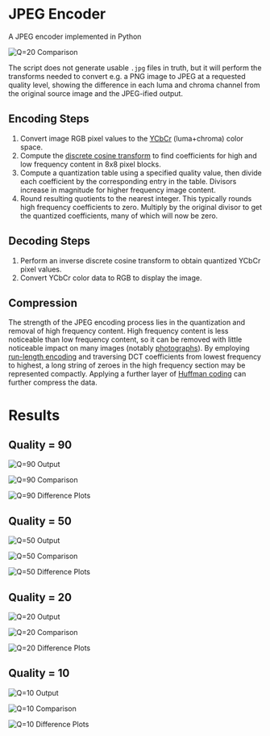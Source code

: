 
# JPEG Encoder

A JPEG encoder implemented in Python

![Q=20 Comparison](images/quality20/comparison_plots__all.png "Q=20 Comparison")

The script does not generate usable `.jpg` files in truth,
but it will perform the transforms needed to convert e.g. a PNG
image to JPEG at a requested quality level, showing the difference
in each luma and chroma channel from the original source image
and the JPEG-ified output.

## Encoding Steps

1. Convert image RGB pixel values to the [YCbCr](https://en.wikipedia.org/wiki/YCbCr) (luma+chroma) color space.
2. Compute the [discrete cosine transform](https://en.wikipedia.org/wiki/Discrete_cosine_transform) to find coefficients for high and low frequency content in 8x8 pixel blocks.
3. Compute a quantization table using a specified quality value, then divide each coefficient by the corresponding entry in the table. Divisors increase in magnitude for higher frequency image content.
4. Round resulting quotients to the nearest integer. This typically rounds high frequency coefficients to zero. Multiply by the original divisor to get the quantized coefficients, many of which will now be zero.


## Decoding Steps

1. Perform an inverse discrete cosine transform to obtain quantized YCbCr pixel values.
2. Convert YCbCr color data to RGB to display the image.


## Compression

The strength of the JPEG encoding process lies in the quantization and removal of high frequency content.
High frequency content is less noticeable than low frequency content,
so it can be removed with little noticeable impact on many images
(notably [photographs](https://en.wikipedia.org/wiki/Joint_Photographic_Experts_Group)).
By employing [run-length encoding](https://en.wikipedia.org/wiki/Run-length_encoding) and traversing DCT coefficients from lowest frequency to highest, a long string of zeroes in the high frequency section may be represented compactly. Applying a further layer of [Huffman coding](https://en.wikipedia.org/wiki/Huffman_coding) can further compress the data.


# Results

## Quality = 90

![Q=90 Output](images/quality90/output_image.png "Q=90 Output")

![Q=90 Comparison](images/quality90/comparison_plots__all.png "Q=90 Output")

![Q=90 Difference Plots](images/quality90/difference_plots.png "Q=90 Difference Plots")

## Quality = 50

![Q=50 Output](images/quality50/output_image.png "Q=50 Output")

![Q=50 Comparison](images/quality50/comparison_plots__all.png "Q=50 Output")

![Q=50 Difference Plots](images/quality50/difference_plots.png "Q=50 Difference Plots")

## Quality = 20

![Q=20 Output](images/quality20/output_image.png "Q=20 Output")

![Q=20 Comparison](images/quality20/comparison_plots__all.png "Q=20 Output")

![Q=20 Difference Plots](images/quality20/difference_plots.png "Q=20 Difference Plots")

## Quality = 10

![Q=10 Output](images/quality10/output_image.png "Q=10 Output")

![Q=10 Comparison](images/quality10/comparison_plots__all.png "Q=10 Output")

![Q=10 Difference Plots](images/quality10/difference_plots.png "Q=10 Difference Plots")
